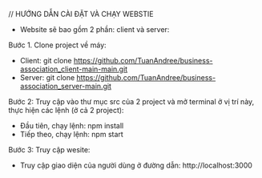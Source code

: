 // HƯỚNG DẪN CÀI ĐẶT VÀ CHẠY WEBSTIE

* Website sẽ bao gồm 2 phần: client và server:

Bước 1. Clone project về máy:
- Client: git clone https://github.com/TuanAndree/business-association_client-main-main.git
- Server: git clone https://github.com/TuanAndree/business-association_server-main.git

Bước 2: Truy cập vào thư mục src của 2 project và mở terminal ở vị trí này, thực hiện các lệnh (ở cả 2 project):
- Đầu tiên, chạy lệnh: npm install
- Tiếp theo, chạy lệnh: npm start


Bước 3: Truy cập wesite:
- Truy cập giao diện của người dùng ở đường dẫn: http://localhost:3000
